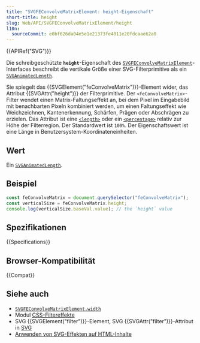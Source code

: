 ```yaml
---
title: "SVGFEConvolveMatrixElement: height-Eigenschaft"
short-title: height
slug: Web/API/SVGFEConvolveMatrixElement/height
l10n:
  sourceCommit: e0bf626da04e5e1e21373fe4011e20fdcaae62a0
---
```


{{APIRef("SVG")}}

Die schreibgeschützte **`height`**-Eigenschaft des [`SVGFEConvolveMatrixElement`](/de/docs/Web/API/SVGFEConvolveMatrixElement)-Interfaces beschreibt die vertikale Größe einer SVG-Filterprimitive als ein [`SVGAnimatedLength`](/de/docs/Web/API/SVGAnimatedLength).

Sie spiegelt das {{SVGElement("feConvolveMatrix")}}-Element wider, das Attribut {{SVGAttr("height")}} der Filterprimitive. Der `<feConvolveMatrix>`-Filter wendet einen Matrix-Faltungseffekt an, bei dem Pixel im Eingabebild mit benachbarten Pixeln kombiniert werden, um einen Faltungseffekt wie Weichzeichnen, Kantenerkennung, Schärfen, Prägen oder Abschrägen zu erzielen. Das Attribut ist eine [`<length>`](/de/docs/Web/SVG/Content_type#length) oder ein [`<percentage>`](/de/docs/Web/SVG/Content_type#percentage) relativ zur Höhe der Filterregion. Der Standardwert ist `100%`. Der Eigenschaftswert ist eine Länge in Benutzersystem-Koordinateneinheiten.

## Wert

Ein [`SVGAnimatedLength`](/de/docs/Web/API/SVGAnimatedLength).

## Beispiel

```js
const feConvolveMatrix = document.querySelector("feConvolveMatrix");
const verticalSize = feConvolveMatrix.height;
console.log(verticalSize.baseVal.value); // the `height` value
```

## Spezifikationen

{{Specifications}}

## Browser-Kompatibilität

{{Compat}}

## Siehe auch

- [`SVGFEConvolveMatrixElement.width`](/de/docs/Web/API/SVGFEConvolveMatrixElement/width)
- Modul [CSS-Filtereffekte](/de/docs/Web/CSS/CSS_filter_effects)
- SVG {{SVGElement("filter")}}-Element, SVG {{SVGAttr("filter")}}-Attribut in [SVG](/de/docs/Web/SVG)
- [Anwenden von SVG-Effekten auf HTML-Inhalte](/de/docs/Web/SVG/Applying_SVG_effects_to_HTML_content)
